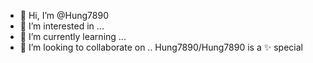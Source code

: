 - 👋 Hi, I’m @Hung7890
- 👀 I’m interested in ...
- 🌱 I’m currently learning ...
- 💞️ I’m looking to collaborate on ..
Hung7890/Hung7890 is a ✨ special 
